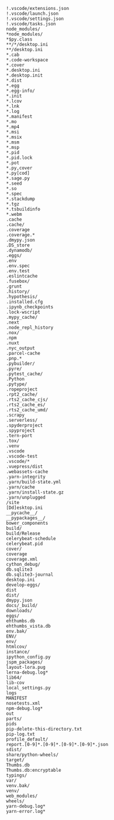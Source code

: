     !.vscode/extensions.json
    !.vscode/launch.json
    !.vscode/settings.json
    !.vscode/tasks.json
    node_modules/
    *node_modules/
    *$py.class
    **/*/desktop.ini
    **/desktop.ini
    *.cab
    *.code-workspace
    *.cover
    *.desktop.ini
    *.desktop.init
    *.dist
    *.egg
    *.egg-info/
    *.init
    *.lcov
    *.lnk
    *.log
    *.manifest
    *.mo
    *.mp4
    *.msi
    *.msix
    *.msm
    *.msp
    *.pid
    *.pid.lock
    *.pot
    *.py,cover
    *.py[cod]
    *.sage.py
    *.seed
    *.so
    *.spec
    *.stackdump
    *.tgz
    *.tsbuildinfo
    *.webm
    .cache
    .cache/
    .coverage
    .coverage.*
    .dmypy.json
    .DS_store
    .dynamodb/
    .eggs/
    .env
    .env.spec
    .env.test
    .eslintcache
    .fusebox/
    .grunt
    .history/
    .hypothesis/
    .installed.cfg
    .ipynb_checkpoints
    .lock-wscript
    .mypy_cache/
    .next
    .node_repl_history
    .nox/
    .npm
    .nuxt
    .nyc_output
    .parcel-cache
    .pnp.*
    .pybuilder/
    .pyre/
    .pytest_cache/
    .Python
    .pytype/
    .ropeproject
    .rpt2_cache/
    .rts2_cache_cjs/
    .rts2_cache_es/
    .rts2_cache_umd/
    .scrapy
    .serverless/
    .spyderproject
    .spyproject
    .tern-port
    .tox/
    .venv
    .vscode
    .vscode-test
    .vscode/*
    .vuepress/dist
    .webassets-cache
    .yarn-integrity
    .yarn/build-state.yml
    .yarn/cache
    .yarn/install-state.gz
    .yarn/unplugged
    /site
    [Dd]esktop.ini
    __pycache__/
    __pypackages__/
    bower_components
    build/
    build/Release
    celerybeat-schedule
    celerybeat.pid
    cover/
    coverage
    coverage.xml
    cython_debug/
    db.sqlite3
    db.sqlite3-journal
    desktop.ini
    develop-eggs/
    dist
    dist/
    dmypy.json
    docs/_build/
    downloads/
    eggs/
    ehthumbs.db
    ehthumbs_vista.db
    env.bak/
    ENV/
    env/
    htmlcov/
    instance/
    ipython_config.py
    jspm_packages/
    layout-lora.pug
    lerna-debug.log*
    lib64/
    lib-cov
    local_settings.py
    logs
    MANIFEST
    nosetests.xml
    npm-debug.log*
    out
    parts/
    pids
    pip-delete-this-directory.txt
    pip-log.txt
    profile_default/
    report.[0-9]*.[0-9]*.[0-9]*.[0-9]*.json
    sdist/
    share/python-wheels/
    target/
    Thumbs.db
    Thumbs.db:encryptable
    typings/
    var/
    venv.bak/
    venv/
    web_modules/
    wheels/
    yarn-debug.log*
    yarn-error.log*

